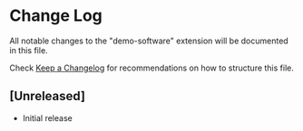# Change Log

All notable changes to the "demo-software" extension will be documented in this file.

Check [Keep a Changelog](http://keepachangelog.com/) for recommendations on how to structure this file.

## [Unreleased]

- Initial release